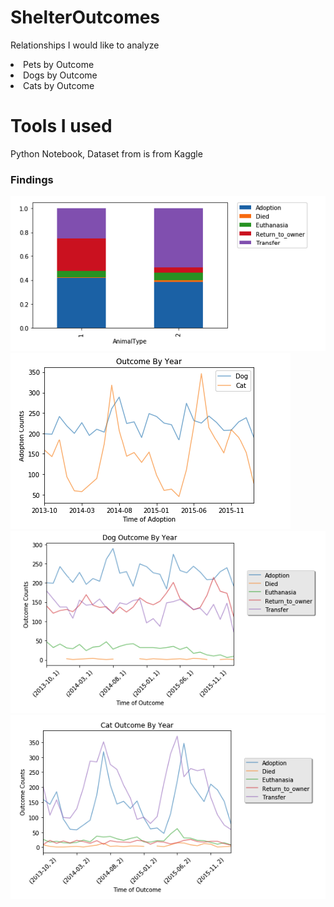 # ShelterOutcomes

Relationships I would like to analyze
<li>Pets by Outcome</li>
<li>Dogs by Outcome</li>
<li>Cats by Outcome</li>

# Tools I used
Python Notebook, Dataset from is from Kaggle




### Findings
![Outcomes by Animal](https://github.com/Melo21/ShelterOutcomes/blob/master/OutcomebyAnimal.png)
![Adoption Time vs Animal Type](https://github.com/Melo21/ShelterOutcomes/blob/master/TimeofAdoption.png)
![Dog Outcome](https://github.com/Melo21/ShelterOutcomes/blob/master/DogOutcomes.png)
![Cat Outcome](https://github.com/Melo21/ShelterOutcomes/blob/master/CatOutcomes.png)
